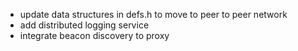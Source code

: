 - update data structures in defs.h to move to peer to peer network
- add distributed logging service
- integrate beacon discovery to proxy
